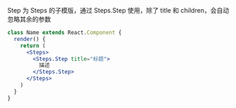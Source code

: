 Step 为 Steps 的子模版，通过 Steps.Step 使用，除了 title 和 children，会自动忽略其余的参数

```jsx static
class Name extends React.Component {
  render() {
    return (
      <Steps>
        <Steps.Step title="标题">
          描述
        </Steps.Step>
      </Steps>
    )
  }
}
```